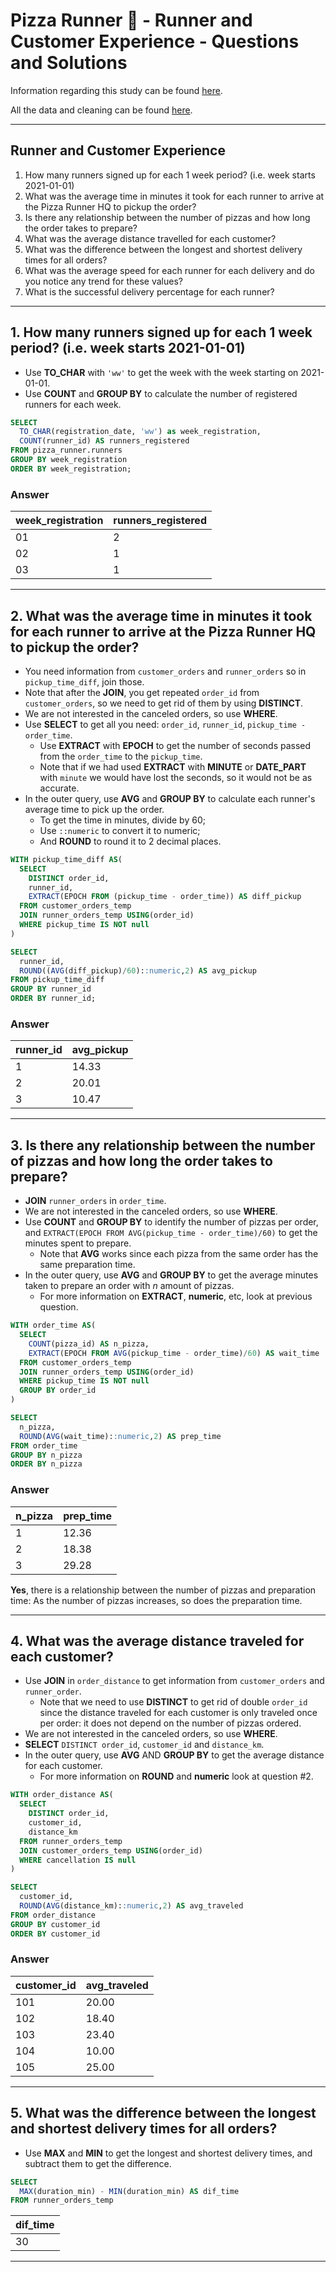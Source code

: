 # Pizza Runner 🍕 - Runner and Customer Experience - Questions and Solutions

Information regarding this study can be found [here](https://github.com/rodrigueslara/8-week-sql-challenge/blob/main/Case%20Study%20%232%20-%20Pizza%20Runner/README.md).

All the data and cleaning can be found [here](https://github.com/rodrigueslara/8-week-sql-challenge/blob/main/Case%20Study%20%232%20-%20Pizza%20Runner/0.%20%20Data%20%26%20Cleaning.md).

---

## Runner and Customer Experience

1. How many runners signed up for each 1 week period? (i.e. week starts 2021-01-01)
2. What was the average time in minutes it took for each runner to arrive at the Pizza Runner HQ to pickup the order?
3. Is there any relationship between the number of pizzas and how long the order takes to prepare?
4. What was the average distance travelled for each customer?
5. What was the difference between the longest and shortest delivery times for all orders?
6. What was the average speed for each runner for each delivery and do you notice any trend for these values?
7. What is the successful delivery percentage for each runner?

---

## 1. How many runners signed up for each 1 week period? (i.e. week starts 2021-01-01)

* Use **TO_CHAR** with `'ww'` to get the week with the week starting on 2021-01-01.
* Use **COUNT** and **GROUP BY** to calculate the number of registered runners for each week.

```sql
SELECT
  TO_CHAR(registration_date, 'ww') as week_registration,
  COUNT(runner_id) AS runners_registered
FROM pizza_runner.runners
GROUP BY week_registration
ORDER BY week_registration;
```

### Answer

| week_registration | runners_registered |
| ----------------- | ------------------ |
| 01                | 2                  |
| 02                | 1                  |
| 03                | 1                  |

---

## 2. What was the average time in minutes it took for each runner to arrive at the Pizza Runner HQ to pickup the order?

* You need information from `customer_orders` and `runner_orders` so in `pickup_time_diff`, join those.
* Note that after the **JOIN**, you get repeated `order_id` from `customer_orders`, so we need to get rid of them by using **DISTINCT**.
* We are not interested in the canceled orders, so use **WHERE**.
* Use **SELECT** to get all you need: `order_id`, `runner_id`, `pickup_time - order_time`.
  * Use **EXTRACT** with **EPOCH** to get the number of seconds passed from the `order_time` to the `pickup_time`.
  * Note that if we had used **EXTRACT** with **MINUTE** or **DATE_PART** with `minute` we would have lost the seconds, so it would not be as accurate.
* In the outer query, use **AVG** and **GROUP BY** to calculate each runner's average time to pick up the order.
  * To get the time in minutes, divide by 60;
  * Use `::numeric` to convert it to numeric;
  * And **ROUND** to round it to 2 decimal places.

```sql
WITH pickup_time_diff AS(
  SELECT
    DISTINCT order_id,
    runner_id,
    EXTRACT(EPOCH FROM (pickup_time - order_time)) AS diff_pickup
  FROM customer_orders_temp
  JOIN runner_orders_temp USING(order_id)
  WHERE pickup_time IS NOT null
)

SELECT
  runner_id,
  ROUND((AVG(diff_pickup)/60)::numeric,2) AS avg_pickup
FROM pickup_time_diff
GROUP BY runner_id
ORDER BY runner_id;
```

### Answer

| runner_id | avg_pickup |
| --------- | ---------- |
| 1         | 14.33      |
| 2         | 20.01      |
| 3         | 10.47      |

---

## 3. Is there any relationship between the number of pizzas and how long the order takes to prepare?

* **JOIN** `runner_orders` in `order_time`.
* We are not interested in the canceled orders, so use **WHERE**.
* Use **COUNT** and **GROUP BY** to identify the number of pizzas per order, and `EXTRACT(EPOCH FROM AVG(pickup_time - order_time)/60)` to get the minutes spent to prepare.
  * Note that **AVG** works since each pizza from the same order has the same preparation time.
* In the outer query, use **AVG** and **GROUP BY** to get the average minutes taken to prepare an order with *n* amount of pizzas.
  * For more information on **EXTRACT**, **numeric**, etc, look at previous question.

```sql
WITH order_time AS(
  SELECT
    COUNT(pizza_id) AS n_pizza,
    EXTRACT(EPOCH FROM AVG(pickup_time - order_time)/60) AS wait_time
  FROM customer_orders_temp
  JOIN runner_orders_temp USING(order_id)
  WHERE pickup_time IS NOT null
  GROUP BY order_id
)

SELECT
  n_pizza,
  ROUND(AVG(wait_time)::numeric,2) AS prep_time
FROM order_time
GROUP BY n_pizza
ORDER BY n_pizza
```

### Answer

| n_pizza | prep_time |
| ------- | --------- |
| 1       | 12.36     |
| 2       | 18.38     |
| 3       | 29.28     |

**Yes**, there is a relationship between the number of pizzas and preparation time: As the number of pizzas increases, so does the preparation time.

---

## 4. What was the average distance traveled for each customer?

* Use **JOIN** in `order_distance` to get information from `customer_orders` and `runner_order`.
  * Note that we need to use **DISTINCT** to get rid of double `order_id` since the distance traveled for each customer is only traveled once per order: it does not depend on the number of pizzas ordered.
* We are not interested in the canceled orders, so use **WHERE**.
* **SELECT** `DISTINCT order_id`, `customer_id` and `distance_km`.
* In the outer query, use **AVG** AND **GROUP BY** to get the average distance for each customer.
  * For more information on **ROUND** and **numeric** look at question #2.

```sql
WITH order_distance AS(
  SELECT
    DISTINCT order_id,
    customer_id,
    distance_km
  FROM runner_orders_temp
  JOIN customer_orders_temp USING(order_id)
  WHERE cancellation IS null
)

SELECT
  customer_id,
  ROUND(AVG(distance_km)::numeric,2) AS avg_traveled
FROM order_distance
GROUP BY customer_id
ORDER BY customer_id
```

### Answer

| customer_id | avg_traveled |
| ----------- | ------------ |
| 101         | 20.00        |
| 102         | 18.40        |
| 103         | 23.40        |
| 104         | 10.00        |
| 105         | 25.00        |

---

## 5. What was the difference between the longest and shortest delivery times for all orders?

* Use **MAX** and **MIN** to get the longest and shortest delivery times, and subtract them to get the difference.

```sql
SELECT
  MAX(duration_min) - MIN(duration_min) AS dif_time
FROM runner_orders_temp
```

| dif_time |
| -------- |
| 30       |

---
